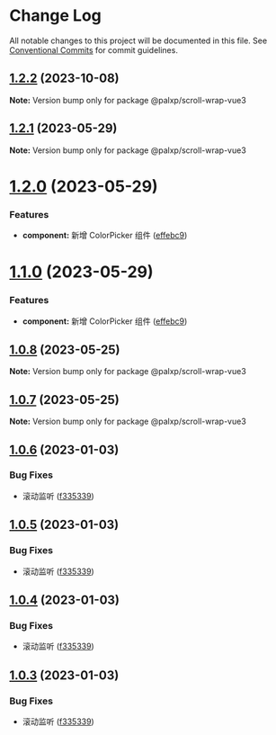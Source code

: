# Change Log

All notable changes to this project will be documented in this file.
See [Conventional Commits](https://conventionalcommits.org) for commit guidelines.

## [1.2.2](https://github.com/palxiao/front-end-arsenal/compare/@palxp/scroll-wrap-vue3@1.2.1...@palxp/scroll-wrap-vue3@1.2.2) (2023-10-08)

**Note:** Version bump only for package @palxp/scroll-wrap-vue3





## [1.2.1](https://github.com/palxiao/front-end-arsenal/compare/@palxp/scroll-wrap-vue3@1.2.0...@palxp/scroll-wrap-vue3@1.2.1) (2023-05-29)

**Note:** Version bump only for package @palxp/scroll-wrap-vue3





# [1.2.0](https://github.com/palxiao/front-end-arsenal/compare/@palxp/scroll-wrap-vue3@1.0.8...@palxp/scroll-wrap-vue3@1.2.0) (2023-05-29)


### Features

* **component:** 新增 ColorPicker 组件 ([effebc9](https://github.com/palxiao/front-end-arsenal/commit/effebc9795ce1426f3126c1fe07e58673da5748a))





# [1.1.0](https://github.com/palxiao/front-end-arsenal/compare/@palxp/scroll-wrap-vue3@1.0.8...@palxp/scroll-wrap-vue3@1.1.0) (2023-05-29)


### Features

* **component:** 新增 ColorPicker 组件 ([effebc9](https://github.com/palxiao/front-end-arsenal/commit/effebc9795ce1426f3126c1fe07e58673da5748a))





## [1.0.8](https://github.com/palxiao/front-end-arsenal/compare/@palxp/scroll-wrap-vue3@1.0.7...@palxp/scroll-wrap-vue3@1.0.8) (2023-05-25)

**Note:** Version bump only for package @palxp/scroll-wrap-vue3





## [1.0.7](https://github.com/palxiao/front-end-arsenal/compare/@palxp/scroll-wrap-vue3@1.0.6...@palxp/scroll-wrap-vue3@1.0.7) (2023-05-25)

**Note:** Version bump only for package @palxp/scroll-wrap-vue3





## [1.0.6](https://github.com/palxiao/front-end-arsenal/compare/@palxp/scroll-wrap-vue3@1.0.1...@palxp/scroll-wrap-vue3@1.0.6) (2023-01-03)


### Bug Fixes

* 滚动监听 ([f335339](https://github.com/palxiao/front-end-arsenal/commit/f335339441aec3d92e8fca9a759be46dbbab30d2))





## [1.0.5](https://github.com/palxiao/front-end-arsenal/compare/@palxp/scroll-wrap-vue3@1.0.1...@palxp/scroll-wrap-vue3@1.0.5) (2023-01-03)


### Bug Fixes

* 滚动监听 ([f335339](https://github.com/palxiao/front-end-arsenal/commit/f335339441aec3d92e8fca9a759be46dbbab30d2))





## [1.0.4](https://github.com/palxiao/front-end-arsenal/compare/@palxp/scroll-wrap-vue3@1.0.1...@palxp/scroll-wrap-vue3@1.0.4) (2023-01-03)


### Bug Fixes

* 滚动监听 ([f335339](https://github.com/palxiao/front-end-arsenal/commit/f335339441aec3d92e8fca9a759be46dbbab30d2))





## [1.0.3](https://github.com/palxiao/front-end-arsenal/compare/@palxp/scroll-wrap-vue3@1.0.1...@palxp/scroll-wrap-vue3@1.0.3) (2023-01-03)


### Bug Fixes

* 滚动监听 ([f335339](https://github.com/palxiao/front-end-arsenal/commit/f335339441aec3d92e8fca9a759be46dbbab30d2))
